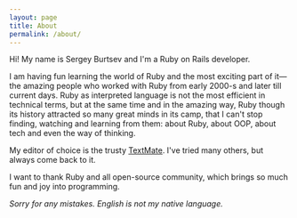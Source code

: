 ```yaml
---
layout: page
title: About
permalink: /about/
---
```


Hi! My name is Sergey Burtsev and I'm a Ruby on Rails developer.

I am having fun learning the world of Ruby and the most exciting part of it—the amazing people who worked with Ruby from early 2000-s and later till current days. Ruby as interpreted language is not the most efficient in technical terms, but at the same time and in the amazing way, Ruby though its history attracted so many great minds in its camp, that I can't stop finding, watching and learning from them: about Ruby, about OOP, about tech and even the way of thinking.   

My editor of choice is the trusty [TextMate](https://macromates.com). I've tried many others, but always come back to it.

I want to thank Ruby and all open-source community, which brings so much fun and joy into programming.

*Sorry for any mistakes. English is not my native language.*